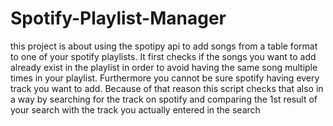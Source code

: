 # Spotify-Playlist-Manager

this project is about using the spotipy api to add songs from a table format to one of your spotify playlists. It first checks if the songs you want to add already exist in the playlist in order to avoid having the same song multiple times in your playlist. Furthermore you cannot be sure spotify having every track you want to add. Because of that reason this script checks that also in a way by searching for the track on spotify and comparing the 1st result of your search with the track you actually entered in the search
